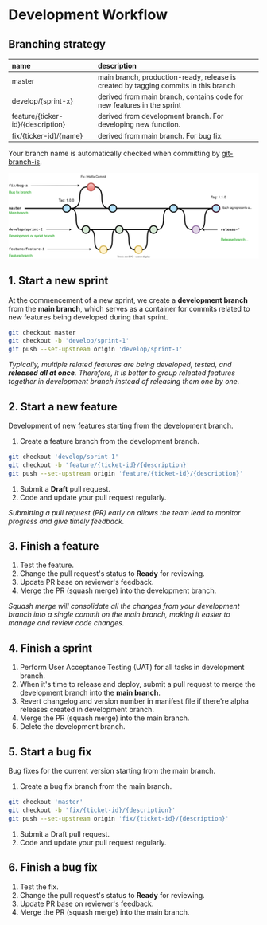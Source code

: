 # Development Workflow

## Branching strategy

| name | description |
| :--- | :--- |
| master | main branch, production-ready, release is created by tagging commits in this branch |
| develop/{sprint-x} | derived from main branch, contains code for new features in the sprint |
| feature/{ticker-id}/{description} | derived from development branch. For developing new function. |
| fix/{ticker-id}/{name} | derived from main branch. For bug fix. |

Your branch name is automatically checked when committing by [git-branch-is](https://github.com/kevinoid/git-branch-is).


![](branching-strategy.svg)

## 1. Start a new sprint

At the commencement of a new sprint, we create a **development branch** from the **main branch**, which serves as a container for commits related to new features being developed during that sprint.

```bash
git checkout master
git checkout -b 'develop/sprint-1'
git push --set-upstream origin 'develop/sprint-1'
```

*Typically, multiple related features are being developed, tested, and **released all at once**. Therefore, it is better to group releated features together in development branch instead of releasing them one by one.*


## 2. Start a new feature

Development of new features starting from the development branch.

1. Create a feature branch from the development branch.
  ```bash
  git checkout 'develop/sprint-1'
  git checkout -b 'feature/{ticket-id}/{description}'
  git push --set-upstream origin 'feature/{ticket-id}/{description}'
  ```
1. Submit a **Draft** pull request.
1. Code and update your pull request regularly.

*Submitting a pull request (PR) early on allows the team lead to monitor progress and give timely feedback.*


## 3. Finish a feature

1. Test the feature.
1. Change the pull request's status to **Ready** for reviewing.
1. Update PR base on reviewer's feedback.
1. Merge the PR (squash merge) into the development branch.

*Squash merge will consolidate all the changes from your development branch into a single commit on the main branch, making it easier to manage and review code changes.*


## 4. Finish a sprint

1. Perform User Acceptance Testing (UAT) for all tasks in development branch.
1. When it's time to release and deploy, submit a pull request to merge the development branch into the **main branch**.
1. Revert changelog and version number in manifest file if there're alpha releases created in development branch.
1. Merge the PR (squash merge) into the main branch.
1. Delete the development branch.


## 5. Start a bug fix

Bug fixes for the current version starting from the main branch.

1. Create a bug fix branch from the main branch.
  ```bash
  git checkout 'master'
  git checkout -b 'fix/{ticket-id}/{description}'
  git push --set-upstream origin 'fix/{ticket-id}/{description}'
  ```
1. Submit a Draft pull request.
1. Code and update your pull request regularly.


## 6. Finish a bug fix

1. Test the fix.
1. Change the pull request's status to **Ready** for reviewing.
1. Update PR base on reviewer's feedback.
1. Merge the PR (squash merge) into the main branch.
